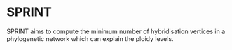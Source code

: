 # SPRINT
SPRINT aims to compute the minimum number of hybridisation vertices in a phylogenetic network which can explain the ploidy levels.
